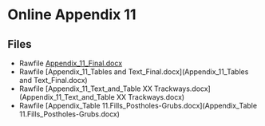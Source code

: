 # Online Appendix 11

## Files

* Rawfile [Appendix_11_Final.docx](Appendix_11_Final.docx)
* Rawfile [Appendix_11_Tables and Text_Final.docx](Appendix_11_Tables and Text_Final.docx)
* Rawfile [Appendix_11_Text_and_Table XX Trackways.docx](Appendix_11_Text_and_Table XX Trackways.docx)
* Rawfile [Appendix_Table 11.Fills_Postholes-Grubs.docx](Appendix_Table 11.Fills_Postholes-Grubs.docx)